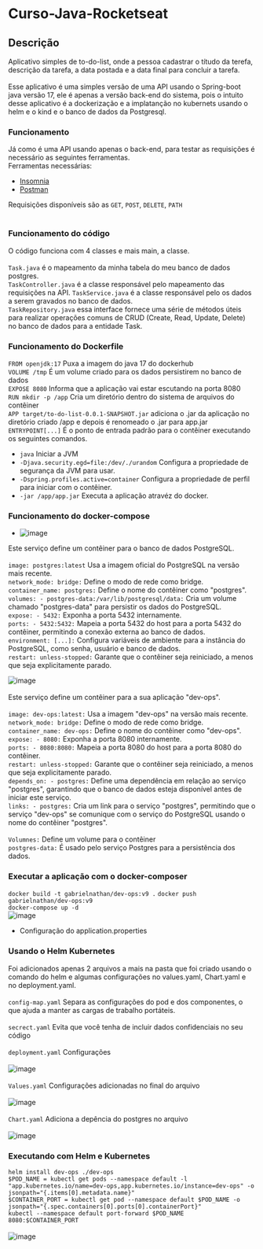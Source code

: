 # Curso-Java-Rocketseat

## Descrição

Aplicativo simples de to-do-list, onde a pessoa cadastrar o títudo da terefa, descrição da tarefa, a data postada e a data final para concluir a tarefa. <br> <br> 
Esse aplicativo é uma simples versão de uma API usando o Spring-boot java versão 17, ele é apenas a versão back-end do sistema, pois o intuito desse aplicativo é a dockerização e a implatanção no kubernets usando o helm e o kind e o banco de dados da Postgresql. <br>

### Funcionamento
Já como é uma API usando apenas o back-end, para testar as requisições é necessário as seguintes ferramentas.
<br>
Ferramentas necessárias:
- [Insomnia](https://insomnia.rest/download)
- [Postman](https://www.postman.com/downloads/)
  
Requisições disponíveis são as `GET`, `POST`, `DELETE`, `PATH` <br><br>

### Funcionamento do código
  O código funciona com 4 classes e mais main, a classe. <br> <br>
  `Task.java` é o mapeamento da minha tabela do meu banco de dados postgres.  
  `TaskController.java` é a classe responsável pelo mapeamento das requisições na API.
  `TaskService.java` é a classe responsável pelo os dados a serem gravados no banco de dados.<br>
  `TaskRepository.java` essa interface fornece uma série de métodos úteis para realizar operações comuns de CRUD (Create, Read, Update, Delete) no banco de dados para a entidade Task.

### Funcionamento do Dockerfile
  `FROM openjdk:17` Puxa a imagem do java 17 do dockerhub <br>
  `VOLUME /tmp` É um volume criado para os dados persistirem no banco de dados <br>
  `EXPOSE 8080` Informa que a aplicação vai estar escutando na porta 8080 <br>
  `RUN mkdir -p /app` Cria um diretório dentro do sistema de arquivos do contêiner <br>
  `APP target/to-do-list-0.0.1-SNAPSHOT.jar` adiciona o .jar da aplicação no diretório criado /app e depois é renomeado o .jar para app.jar <br>
  `ENTRYPOINT[...]` É o ponto de entrada padrão para o contêiner executando os seguintes comandos.<br>
  - `java` Iniciar a JVM <br>
  - `-Djava.security.egd=file:/dev/./urandom` Configura a propriedade de segurança da JVM para usar. <br>
  - `-Dspring.profiles.active=container` Configura a propriedade de perfil para iniciar com o contêiner. <br>
  - `-jar /app/app.jar` Executa a aplicação atravéz do docker. <br>
     
### Funcionamento do docker-compose
  - ![image](https://github.com/GabrielNathan12/Curso-Java-Rocketseat/assets/76185909/4a3c4016-f3e5-40f1-83dc-599c606438de) <br>

  Este serviço define um contêiner para o banco de dados PostgreSQL. <br> <br>
`image: postgres:latest` Usa a imagem oficial do PostgreSQL na versão mais recente.<br>
`network_mode: bridge:` Define o modo de rede como bridge. <br>
`container_name: postgres:` Define o nome do contêiner como "postgres". <br>
`volumes: - postgres-data:/var/lib/postgresql/data:` Cria um volume chamado "postgres-data" para persistir os dados do PostgreSQL. <br>
`expose: - 5432:` Exponha a porta 5432 internamente. <br>
`ports: - 5432:5432:` Mapeia a porta 5432 do host para a porta 5432 do contêiner, permitindo a conexão externa ao banco de dados. <br>
`environment: [...]:` Configura variáveis de ambiente para a instância do PostgreSQL, como senha, usuário e banco de dados. <br>
`restart: unless-stopped:` Garante que o contêiner seja reiniciado, a menos que seja explicitamente parado. <br>

![image](https://github.com/GabrielNathan12/Curso-Java-Rocketseat/assets/76185909/c4889e76-3968-42ed-9a2a-71a63d67b360) <br><br>
  Este serviço define um contêiner para a sua aplicação "dev-ops". <br><br>
  `image: dev-ops:latest:` Usa a imagem "dev-ops" na versão mais recente. <br>
  `network_mode: bridge:` Define o modo de rede como bridge. <br>
  `container_name: dev-ops:` Define o nome do contêiner como "dev-ops". <br>
  `expose: - 8080:` Exponha a porta 8080 internamente. <br>
  `ports: - 8080:8080:` Mapeia a porta 8080 do host para a porta 8080 do contêiner. <br>
  `restart: unless-stopped:` Garante que o contêiner seja reiniciado, a menos que seja explicitamente parado.<br>
  `depends_on: - postgres:` Define uma dependência em relação ao serviço "postgres", garantindo que o banco de dados esteja disponível antes de iniciar este serviço. <br>
  `links: - postgres:` Cria um link para o serviço "postgres", permitindo que o serviço "dev-ops" se comunique com o serviço do PostgreSQL usando o nome do contêiner "postgres". <br> <br>
  `Volumnes:` Define um volume para o contêiner <br>
  `postgres-data:` É usado pelo serviço Postgres para a persistência dos dados.

### Executar a aplicação com o docker-composer
  `docker build -t gabrielnathan/dev-ops:v9 .`
  `docker push gabrielnathan/dev-ops:v9` <br>
  `docker-compose up -d` <br>
  ![image](https://github.com/GabrielNathan12/Curso-Java-Rocketseat/assets/76185909/ef198025-be4c-4b19-a7cf-9fe04cc99a49)
<br>
- Configuração do application.properties

### Usando o Helm Kubernetes
  Foi adicionados apenas 2 arquivos a mais na pasta que foi criado usando o comando do helm e algumas configurações no values.yaml, Chart.yaml e no deployment.yaml. <br> <br>
  `config-map.yaml`  Separa as configurações do pod e dos componentes, o que ajuda a manter as cargas de trabalho portáteis.  <br><br>
  `secrect.yaml` Evita que você tenha de incluir dados confidenciais no seu código  <br><br>
  `deployment.yaml` Configurações <br><br>
  ![image](https://github.com/GabrielNathan12/Curso-Java-Rocketseat/assets/76185909/65b36c9d-8262-4ed1-97cc-34996f7fe32d)
   <br><br>
  `Values.yaml` Configurações adicionadas no final do arquivo <br><br>
  ![image](https://github.com/GabrielNathan12/Curso-Java-Rocketseat/assets/76185909/45b0a5ab-1c8c-4eaf-a4ac-c9ef2f317ae8)  <br><br>
  `Chart.yaml` Adiciona a depência do postgres no arquivo <br><br>
  ![image](https://github.com/GabrielNathan12/Curso-Java-Rocketseat/assets/76185909/dda63aff-b2bd-471a-865f-a7929bf0afb9)

### Executando com Helm e Kubernetes
  `helm install dev-ops ./dev-ops` <br>
  `$POD_NAME = kubectl get pods --namespace default -l "app.kubernetes.io/name=dev-ops,app.kubernetes.io/instance=dev-ops" -o jsonpath="{.items[0].metadata.name}"` <br>
  `$CONTAINER_PORT = kubectl get pod --namespace default $POD_NAME -o jsonpath="{.spec.containers[0].ports[0].containerPort}"` <br>
  `kubectl --namespace default port-forward $POD_NAME 8080:$CONTAINER_PORT` <br><br>
  ![image](https://github.com/GabrielNathan12/Curso-Java-Rocketseat/assets/76185909/5ee4c016-d039-47c4-aed4-5a2f34d1aa81)
  
